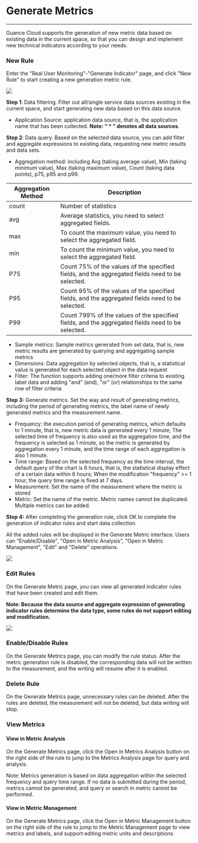 # Generate Metrics
---

Guance Cloud supports the generation of new metric data based on existing data in the current space, so that you can design and implement new technical indicators according to your needs.

### New Rule

Enter the "Real User Monitoring"-"Generate Indicator" page, and click "New Rule" to start creating a new generation metric rule.

![](img/6.rum_metric_1.png)

**Step 1**: Data filtering. Filter out all/single service data sources existing in the current space, and start generating new data based on this data source.

- Application Source: application data source, that is, the application name  that has been collected. **Note: “ * ” denotes all data sources**.

**Step 2**: Data query. Based on the selected data source, you can add filter and aggregate expressions to existing data, requesting new metric results and data sets.

- Aggregation method: including Avg (taking average value), Min (taking minimum value), Max (taking maximum value), Count (taking data points), p75, p95 and p99.

| Aggregation Method | Description                                                  |
| --- | --- |
| count              | Number of statistics                                         |
| avg                | Average statistics, you need to select aggregated fields.    |
| max                | To count the maximum value, you need to select the aggregated field. |
| min                | To count the minimum value, you need to select the aggregated field. |
| P75                | Count 75% of the values of the specified fields, and the aggregated fields need to be selected. |
| P95                | Count 95% of the values of the specified fields, and the aggregated fields need to be selected. |
| P99                | Count 799% of the values of the specified fields, and the aggregated fields need to be selected. |

- Sample metrics: Sample metrics generated from set data, that is, new metric results are generated by querying and aggregating sample metrics
- Dimensions: Data aggregation by selected objects, that is, a statistical value is generated for each selected object in the data request
- Filter: The function supports adding one/more filter criteria to existing label data and adding "and" (and), "or" (or) relationships to the same row of filter criteria

**Step 3:** Generate metrics. Set the way and result of generating metrics, including the period of generating metrics, the label name of newly generated metrics and the measurement name.

- Frequency: the execution period of generating metrics, which defaults to 1 minute, that is, new metric data is generated every 1 minute; The selected time of frequency is also used as the aggregation time, and the frequency is selected as 1 minute, so the metric is generated by aggregation every 1 minute, and the time range of each aggregation is also 1 minute.
- Time range: Based on the selected frequency as the time interval, the default query of the chart is 6 hours, that is, the statistical display effect of a certain data within 6 hours; When the modification "frequency" >= 1 hour, the query time range is fixed at 7 days.
- Measurement: Set the name of the measurement where the metric is stored
- Metric: Set the name of the metric. Metric names cannot be duplicated. Multiple metrics can be added.

**Step 4:** After completing the generation rule, click OK to complete the generation of indicator rules and start data collection.

All the added rules will be displayed in the Generate Metric interface. Users can "Enable/Disable", "Open in Metric Analysis", "Open in Metric Management", "Edit" and "Delete" operations.

![](img/6.rum_metric_2.png)

### Edit Rules

On the Generate Metric page, you can view all generated indicator rules that have been created and edit them.

**Note: Because the data source and aggregate expression of generating indicator rules determine the data type, some rules do not support editing and modification.**

![](img/7.metrics_create_10.png)

### Enable/Disable Rules

On the Generate Metrics page, you can modify the rule status. After the metric generation rule is disabled, the corresponding data will not be written to the measurement, and the writing will resume after it is enabled.

### Delete Rule

On the Generate Metrics page, unnecessary rules can be deleted. After the rules are deleted, the measurement will not be deleted, but data writing will stop.

### View Metrics

#### View in Metric Analysis

On the Generate Metrics page, click the Open in Metrics Analysis button on the right side of the rule to jump to the Metrics Analysis page for query and analysis.

Note: Metrics generation is based on data aggregation within the selected frequency and query time range. If no data is submitted during the period, metrics cannot be generated, and query or search in metric cannot be performed.

#### View in Metric Management

On the Generate Metrics page, click the Open in Metric Management button on the right side of the rule to jump to the Metric Management page to view metrics and labels, and support editing metric units and descriptions.

